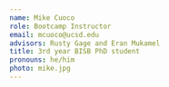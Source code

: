 ```yaml
---
name: Mike Cuoco
role: Bootcamp Instructor
email: mcuoco@ucsd.edu
advisors: Rusty Gage and Eran Mukamel
title: 3rd year BISB PhD student
pronouns: he/him
photo: mike.jpg
---
```


